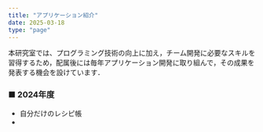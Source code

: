 ```yaml
---
title: "アプリケーション紹介"
date: 2025-03-18
type: "page"
---
```

本研究室では、プログラミング技術の向上に加え，チーム開発に必要なスキルを習得するため，配属後には毎年アプリケーション開発に取り組んで，その成果を発表する機会を設けています．

### ■ 2024年度
- 自分だけのレシピ帳
-